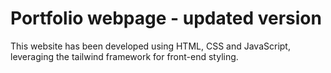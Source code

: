 # Portfolio webpage - updated version

This website has been developed using HTML, CSS and JavaScript, leveraging the tailwind framework for front-end styling.
